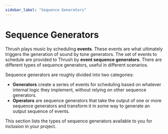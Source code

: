 ```yaml
---
sidebar_label: "Sequence Generators"
---
```


# Sequence Generators

Thrush plays music by scheduling **events**. These events are what ultimately triggers the generation of sound by tone generators. The set of events to schedule are provided to Thrush by **event sequence generators**. There are different types of sequence generators, useful in different scenarios.

Sequence generators are roughly divided into two categories:

- **Generators** create a series of events for scheduling based on whatever internal logic they implement, without relying on other sequence generators.
- **Operators** are sequence generators that take the output of one or more sequence generators and transform it in some way to generate an output sequence of events.


This section lists the types of sequence generators available to you for inclusion in your project.
